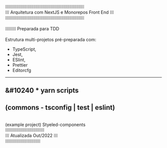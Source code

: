 ⦙⦙⦙⦙⦙⦙⦙⦙⦙⦙⦙⦙⦙⦙⦙⦙⦙⦙⦙⦙⦙⦙⦙⦙⦙⦙⦙⦙⦙⦙⦙⦙⦙⦙⦙⦙⦙⦙⦙⦙⦙⦙⦙⦙⦙⦙⦙⦙⦙⦙⦙⦙⦙⦙⦙⦙⦙⦙⦙⦙⦙⦙⦙⦙⦙⦙⦙⦙⦙⦙⦙⦙⦙⦙⦙⦙⦙⦙⦙⦙⦙ <br/>
⦙⦙⦙⦙ Arquitetura com NextJS e Monorepos Front End ⦙⦙⦙⦙ <br/>
⦙⦙⦙⦙⦙⦙⦙⦙⦙⦙⦙⦙⦙⦙⦙⦙⦙⦙⦙⦙⦙⦙⦙⦙⦙⦙⦙⦙⦙⦙⦙⦙⦙⦙⦙⦙⦙⦙⦙⦙⦙⦙⦙⦙⦙⦙⦙⦙⦙⦙⦙⦙⦙⦙⦙⦙⦙⦙⦙⦙⦙⦙⦙⦙⦙⦙⦙⦙⦙⦙⦙⦙⦙⦙⦙⦙⦙⦙⦙⦙⦙ <br/>
 <br/>
⦙⦙⦙⦙⦙⦙⦙⦙⦙⦙⦙ Preparada para TDD <br/>
 <br/>
Estrutura multi-projetos 
pré-preparada com:
 - TypeScript,
 - Jest, 
 - ESlint,
 - Prettier
 - Editorcfg
-----------------------------------  
&#10240 * yarn scripts
-----------------------------------  
(commons - tsconfig | test | eslint)
------------------------------------
 <br/>
(example project)
Styeled-components 
 <br/>
⦙⦙⦙⦙⦙⦙⦙⦙⦙⦙⦙⦙⦙⦙⦙⦙⦙⦙⦙⦙⦙⦙⦙⦙⦙⦙⦙⦙⦙⦙⦙⦙⦙⦙⦙⦙⦙⦙⦙⦙<br/>
⦙⦙⦙⦙ Atualizada Out/2022 ⦙⦙⦙⦙ <br/>
⦙⦙⦙⦙⦙⦙⦙⦙⦙⦙⦙⦙⦙⦙⦙⦙⦙⦙⦙⦙⦙⦙⦙⦙⦙⦙⦙⦙⦙⦙⦙⦙⦙⦙⦙⦙
